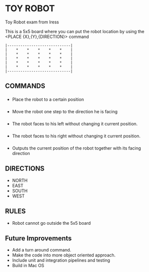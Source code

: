 # TOY ROBOT
Toy Robot exam from Iress

This is a 5x5 board where you can put the robot location
by using the <PLACE {X},{Y},{DIRECTION}> command

```
|-----------------------------|
|    *    *    *    *    *    |
|    *    *    *    *    *    |
|    *    *    *    *    *    |
|    *    *    *    *    *    |
|    *    *    *    *    *    |
|-----------------------------|
```

## COMMANDS
### <PLACE>
 - Place the robot to a certain position

### <MOVE>
 - Move the robot one step to the direction he is facing

### <LEFT>
 - The robot faces to his left without changing it current position.

### <RIGHT>
 - The robot faces to his right without changing it current position.

### <REPORT>
 - Outputs the current position of the robot together with its facing direction

## DIRECTIONS
- NORTH
- EAST
- SOUTH
- WEST

## RULES
 - Robot cannot go outside the 5x5 board

## Future Improvements
 - Add a turn around command.
 - Make the code into more object oriented approach.
 - Include unit and integration pipelines and testing
 - Build in Mac OS
